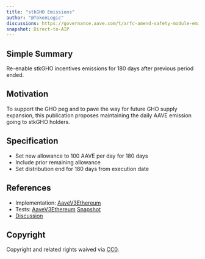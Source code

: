 ```yaml
---
title: "stkGHO Emissions"
author: "@TokenLogic"
discussions: https://governance.aave.com/t/arfc-amend-safety-module-emissions/16640/18
snapshot: Direct-to-AIP
---
```


## Simple Summary

Re-enable stkGHO incentives emissions for 180 days after previous period ended.

## Motivation

To support the GHO peg and to pave the way for future GHO supply expansion, this publication proposes maintaining the daily AAVE emission going to stkGHO holders.

## Specification

- Set new allowance to 100 AAVE per day for 180 days
- Include prior remaining allowance
- Set distribution end for 180 days from execution date

## References

- Implementation: [AaveV3Ethereum](https://github.com/bgd-labs/aave-proposals-v3/blob/c8180be42db546bc6b11dfddd6fa48f649c6a3df/src/20250505_AaveV3Ethereum_StkGHOEmissions/AaveV3Ethereum_StkGHOEmissions_20250505.sol)
- Tests: [AaveV3Ethereum](https://github.com/bgd-labs/aave-proposals-v3/blob/c8180be42db546bc6b11dfddd6fa48f649c6a3df/src/20250505_AaveV3Ethereum_StkGHOEmissions/AaveV3Ethereum_StkGHOEmissions_20250505.t.sol)
  [Snapshot](Direct-to-AIP)
- [Discussion](https://governance.aave.com/t/arfc-amend-safety-module-emissions/16640/18)

## Copyright

Copyright and related rights waived via [CC0](https://creativecommons.org/publicdomain/zero/1.0/).
